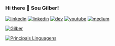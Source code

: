 ### Hi there 👋 Sou Gilber!
[![linkedin](https://img.shields.io/badge/GitHub-100000?style=for-the-badge&logo=github&logoColor=whitee)](https://github.com/gilbercs/gilbercs)
[![linkedin](https://img.shields.io/badge/LinkedIn-0077B5?style=for-the-badge&logo=linkedin&logoColor=white)](https://www.linkedin.com/in/gilbercs)
[![dev](https://img.shields.io/badge/dev.to-0A0A0A?style=for-the-badge&logo=devdotto&logoColor=white)](https://dev.to/gilbercs)
[![youtube](https://img.shields.io/badge/YouTube-FF0000?style=for-the-badge&logo=youtube&logoColor=white)](https://www.youtube.com/@tutorial_code)
[![medium](https://img.shields.io/badge/Medium-12100E?style=for-the-badge&logo=medium&logoColor=white)](https://medium.com/@gilbercs)

[![Gilber](https://github-readme-stats.vercel.app/api?username=gilbercs&show_icons=true&theme=transparent)](https://github.com/gilbercs/gilbercs)

[![Principais Linguagens](https://github-readme-stats.vercel.app/api/top-langs/?username=gilbercs&theme=transparent)](https://github.com/gilbercs/gilbercs)


